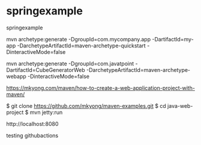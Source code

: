 # springexample
springexample


mvn archetype:generate -DgroupId=com.mycompany.app -DartifactId=my-app -DarchetypeArtifactId=maven-archetype-quickstart -DinteractiveMode=false


mvn archetype:generate -DgroupId=com.javatpoint -DartifactId=CubeGeneratorWeb -DarchetypeArtifactId=maven-archetype-webapp -DinteractiveMode=false  

https://mkyong.com/maven/how-to-create-a-web-application-project-with-maven/

$ git clone https://github.com/mkyong/maven-examples.git
$ cd java-web-project
$ mvn jetty:run

http://localhost:8080 

testing githubactions
